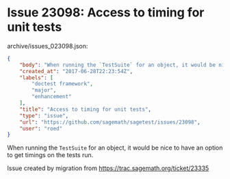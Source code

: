 # Issue 23098: Access to timing for unit tests

archive/issues_023098.json:
```json
{
    "body": "When running the `TestSuite` for an object, it would be nice to have an option to get timings on the tests run.\n\nIssue created by migration from https://trac.sagemath.org/ticket/23335\n\n",
    "created_at": "2017-06-28T22:23:54Z",
    "labels": [
        "doctest framework",
        "major",
        "enhancement"
    ],
    "title": "Access to timing for unit tests",
    "type": "issue",
    "url": "https://github.com/sagemath/sagetest/issues/23098",
    "user": "roed"
}
```
When running the `TestSuite` for an object, it would be nice to have an option to get timings on the tests run.

Issue created by migration from https://trac.sagemath.org/ticket/23335


